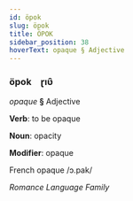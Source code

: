 ```yaml
---
id: öpok
slug: öpok
title: ÖPOK
sidebar_position: 38
hoverText: opaque § Adjective
---
```


### öpok&emsp;<span kind="abugida">ɽıʋ̑</span>

*opaque* **§** Adjective

**Verb**: to be opaque

**Noun**: opacity

**Modifier**: opaque

French opaque /ɔ.pak/

*Romance Language Family*